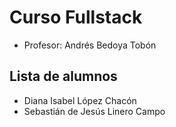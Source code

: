 # Curso Fullstack

- Profesor: Andrés Bedoya Tobón

## Lista de alumnos

- Diana Isabel López Chacón
- Sebastián de Jesús Linero Campo